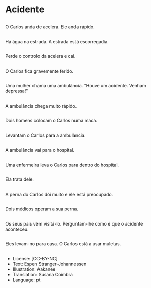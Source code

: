 # Acidente

##
O Carlos anda de acelera. Ele anda rápido.

##
Há água na estrada. A estrada está escorregadia.

##
Perde o controlo da acelera e cai.

##
O Carlos fica gravemente ferido.

##
Uma mulher chama uma ambulância. "Houve um acidente. Venham depressa!"

##
A ambulância chega muito rápido.

##
Dois homens colocam o Carlos numa maca.

##
Levantam o Carlos para a ambulância.

##
A ambulância vai para o hospital.

##
Uma enfermeira leva o Carlos para dentro do hospital.

##
Ela trata dele.

##
A perna do Carlos dói muito e ele está preocupado.

##
Dois médicos operam a sua perna.

##
Os seus pais vêm visitá-lo. Perguntam-lhe como é que o acidente aconteceu.

##
Eles levam-no para casa. O Carlos está a usar muletas.

##
* License: [CC-BY-NC]
* Text: Espen Stranger-Johannessen
* Illustration: Aakanee
* Translation: Susana Coimbra
* Language: pt
